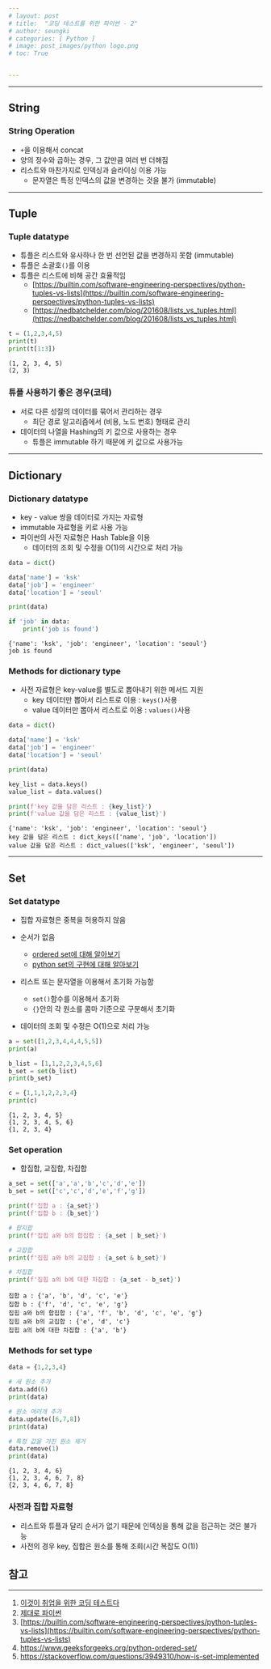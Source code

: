 ```yaml
---
# layout: post
# title:  "코딩 테스트를 위한 파이썬 - 2"
# author: seungki
# categories: [ Python ]
# image: post_images/python logo.png
# toc: True


---
```


---

## String

### String Operation

* ```+```을 이용해서 concat
* 양의 정수와 곱하는 경우, 그 값만큼 여러 번 더해짐
* 리스트와 마찬가지로 인덱싱과 슬라이싱 이용 가능
  * 문자열은 특정 인덱스의 값을 변경하는 것을 불가 (immutable)

---

## Tuple

### Tuple datatype

* 튜플은 리스트와 유사하나 한 번 선언된 값을 변경하지 못함 (immutable)
* 튜플은 소괄호```()```를 이용
* 튜플은 리스트에 비해 공간 효율적임
  * [https://builtin.com/software-engineering-perspectives/python-tuples-vs-lists](https://builtin.com/software-engineering-perspectives/python-tuples-vs-lists)
  * [https://nedbatchelder.com/blog/201608/lists_vs_tuples.html](https://nedbatchelder.com/blog/201608/lists_vs_tuples.html)

```python
t = (1,2,3,4,5)
print(t)
print(t[1:3])
```

```
(1, 2, 3, 4, 5)
(2, 3)
```

### 튜플 사용하기 좋은 경우(코테)

* 서로 다른 성질의 데이터를 묶어서 관리하는 경우
  * 최단 경로 알고리즘에서 (비용, 노드 번호) 형태로 관리
* 데이터의 나열을 Hashing의 키 값으로 사용하는 경우
  * 튜플은 immutable 하기 때문에 키 값으로 사용가능

---

## Dictionary

### Dictionary datatype

* key - value 쌍을 데이터로 가지는 자료형
* immutable 자료형을 키로 사용 가능
* 파이썬의 사전 자료형은 Hash Table을 이용
  * 데이터의 조회 및 수정을 O(1)의 시간으로 처리 가능

```python
data = dict()

data['name'] = 'ksk'
data['job'] = 'engineer'
data['location'] = 'seoul'

print(data)

if 'job' in data:
    print('job is found')
```

```
{'name': 'ksk', 'job': 'engineer', 'location': 'seoul'}
job is found
```

### Methods for dictionary type

* 사전 자료형은 key-value를 별도로 뽑아내기 위한 메서드 지원
  * key 데이터만 뽑아서 리스트로 이용 : ```keys()```사용
  * value 데이터만 뽑아서 리스트로 이용 : ```values()```사용

```python
data = dict()

data['name'] = 'ksk'
data['job'] = 'engineer'
data['location'] = 'seoul'

print(data)

key_list = data.keys()
value_list = data.values()

print(f'key 값을 담은 리스트 : {key_list}')
print(f'value 값을 담은 리스트 : {value_list}')
```

```
{'name': 'ksk', 'job': 'engineer', 'location': 'seoul'}
key 값을 담은 리스트 : dict_keys(['name', 'job', 'location'])
value 값을 담은 리스트 : dict_values(['ksk', 'engineer', 'seoul'])
```

---

## Set

### Set datatype

* 집합 자료형은 중복을 허용하지 않음
* 순서가 없음
  * [ordered set에 대해 알아보기](https://www.geeksforgeeks.org/python-ordered-set/)
  * [python set의 구현에 대해 알아보기](https://stackoverflow.com/questions/3949310/how-is-set-implemented)

* 리스트 또는 문자열을 이용해서 초기화 가능함
  * ```set()```함수를 이용해서 초기화
  * ```{}```안의 각 원소를 콤마 기준으로 구분해서 초기화
* 데이터의 조회 및 수정은 O(1)으로 처리 가능

```python
a = set([1,2,3,4,4,4,5,5])
print(a)

b_list = [1,1,2,2,3,4,5,6]
b_set = set(b_list)
print(b_set)

c = {1,1,1,2,2,3,4}
print(c)
```

```
{1, 2, 3, 4, 5}
{1, 2, 3, 4, 5, 6}
{1, 2, 3, 4}
```

### Set operation

* 합집합, 교집합, 차집합

```python
a_set = set(['a','a','b','c','d','e'])
b_set = set(['c','c','d','e','f','g'])

print(f'집합 a : {a_set}')
print(f'집합 b : {b_set}')

# 합지합
print(f'집힙 a와 b의 합집합 : {a_set | b_set}')

# 교잡합
print(f'집힙 a와 b의 교집합 : {a_set & b_set}')

# 차집합
print(f'집힙 a의 b에 대한 차집합 : {a_set - b_set}')
```

```
집합 a : {'a', 'b', 'd', 'c', 'e'}
집합 b : {'f', 'd', 'c', 'e', 'g'}
집힙 a와 b의 합집합 : {'a', 'f', 'b', 'd', 'c', 'e', 'g'}
집힙 a와 b의 교집합 : {'e', 'd', 'c'}
집힙 a의 b에 대한 차집합 : {'a', 'b'}
```

### Methods for set type

```python
data = {1,2,3,4}

# 새 원소 추가
data.add(6)
print(data)

# 원소 여러개 추가
data.update([6,7,8])
print(data)

# 특정 값을 가진 원소 제거
data.remove(1)
print(data)
```

```
{1, 2, 3, 4, 6}
{1, 2, 3, 4, 6, 7, 8}
{2, 3, 4, 6, 7, 8}
```

### 사전과 집합 자료형

* 리스트와 튜플과 달리 순서가 없기 때문에 인덱싱을 통해 값을 접근하는 것은 불가능
* 사전의 경우 key, 집합은 원소를 통해 조회(시간 복잡도 O(1))



## 참고

---

1. [이것이 취업을 위한 코딩 테스트다](https://www.youtube.com/watch?v=m-9pAwq1o3w&list=PLRx0vPvlEmdAghTr5mXQxGpHjWqSz0dgC&t=2921s)
2. [제대로 파이썬](https://wikidocs.net/22805)
3. [https://builtin.com/software-engineering-perspectives/python-tuples-vs-lists](https://builtin.com/software-engineering-perspectives/python-tuples-vs-lists)
4. https://www.geeksforgeeks.org/python-ordered-set/
5. https://stackoverflow.com/questions/3949310/how-is-set-implemented
